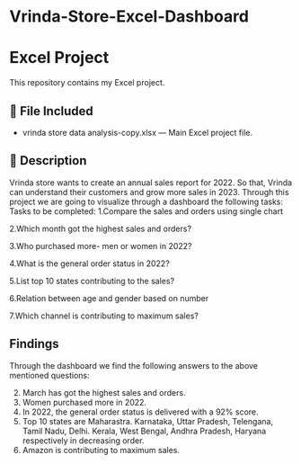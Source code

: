 # Vrinda-Store-Excel-Dashboard
# Excel Project

This repository contains my Excel project.

## 📄 File Included
- vrinda store data analysis-copy.xlsx — Main Excel project file.

## 📝 Description
Vrinda store wants to create an annual sales report for 2022. So that, Vrinda can understand their customers and grow more sales in 2023.
Through this project we are going to visualize through a dashboard the following tasks:
Tasks to be completed:
1.Compare the sales and orders using single chart

2.Which month got the highest sales and orders?

3.Who purchased more- men or women in 2022?

4.What is the general order status in 2022?

5.List top 10 states contributing to the sales?

6.Relation between age and gender based on number

7.Which channel is contributing to maximum sales?


## Findings
Through the dashboard we find the following answers to the above mentioned questions:

2. March has got the highest sales and orders.
3. Women purchased more in 2022.
4. In 2022, the general order status is delivered with a 92% score.
5. Top 10 states are Maharastra. Karnataka, Uttar Pradesh, Telengana, Tamil Nadu, Delhi. Kerala, West Bengal, Andhra Pradesh, Haryana respectively in decreasing order.
7. Amazon is contributing to maximum sales.

